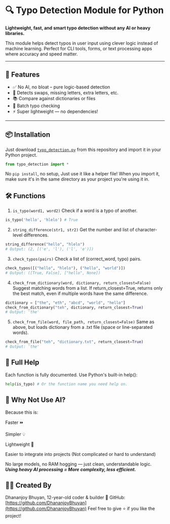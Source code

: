 # 🔍 Typo Detection Module for Python

**Lightweight, fast, and smart typo detection without any AI or heavy libraries.**

This module helps detect typos in user input using clever logic instead of machine learning. Perfect for CLI tools, forms, or text processing apps where accuracy and speed matter.

---

## 🚀 Features

- ✅ No AI, no bloat – pure logic-based detection
- 🧠 Detects swaps, missing letters, extra letters, etc.
- 📚 Compare against dictionaries or files
- 🔁 Batch typo checking
- ⚡ Super lightweight — no dependencies!

---

## 📦 Installation

Just download [`typo_detection.py`](typo_detection.py) from this repository and import it in your Python project.

```python
from typo_detection import *
```
No `pip install`, no setup, Just use it like a helper file! When you import it, make sure it's in the same directory as your project you're using it in.
## 🛠️ Functions
1. `is_typo(word1, word2)`
Check if a word is a typo of another.
```python
is_typo('hello', 'hlelo') # True
```
2. `string_difference(str1, str2)`
Get the number and list of character-level differences.

```python
string_difference("hello", "hlelo")  
# Output: (2, [('e', 'l'), ('l', 'e')])
```
3. `check_typos(pairs)`
Check a list of (correct_word, typo) pairs.

```python
check_typos([("hello", "hlelo"), ("hello", "world")])
# Output: ([True, False], ["hello", None])
```
4. `check_from_dictionary(word, dictionary, return_closest=False)`
Suggest matching words from a list. If return_closest=True, returns only the best match, even if multiple words have the same difference.

```python
dictionary = ["the", "eth", "abcd", "world", "hello"]
check_from_dictionary("teh", dictionary, return_closest=True)
# Output: 'the'
```
5. `check_from_file(word, file_path, return_closest=False)`
Same as above, but loads dictionary from a .txt file (space or line-separated words).

```python
check_from_file("teh", "dictionary.txt", return_closest=True)
# Output: 'the'
```
## 📖 Full Help
Each function is fully documented. Use Python's built-in help():

```python
help(is_typo) # Or the function name you need help on.
```
## 🤖 Why Not Use AI?
Because this is:

Faster ⏩

Simpler 💡

Lightweight 🧩

Easier to integrate into projects (Not complicated or hard to understand)

No large models, no RAM hogging — just clean, understandable logic. 
***Using heavy AI processing = More complexity, less efficient.***

## 🧑‍💻 Created By
Dhananjoy Bhuyan, 12-year-old coder & builder 🚀
GitHub: [https://github.com/DhananjoyBhuyan](https://github.com/DhananjoyBhuyan)
Feel free to give ⭐️ if you like the project!
